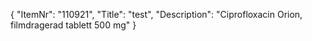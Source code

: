 {
  "ItemNr": "110921",
  "Title": "test",
  "Description": "Ciprofloxacin Orion, filmdragerad tablett 500 mg"
}